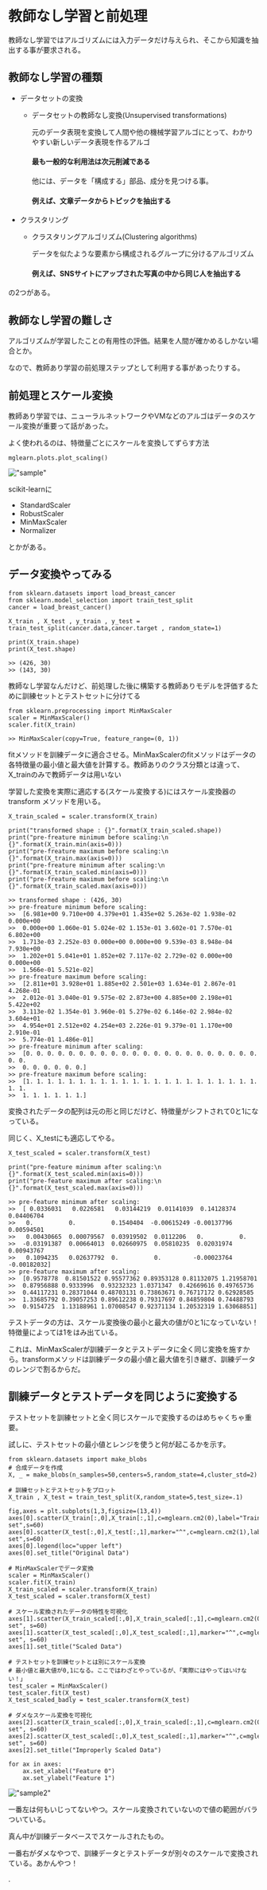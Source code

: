 # 教師なし学習と前処理

教師なし学習ではアルゴリズムには入力データだけ与えられ、そこから知識を抽出する事が要求される。


## 教師なし学習の種類

* データセットの変換

    * データセットの教師なし変換(Unsupervised transformations)

        元のデータ表現を変換して人間や他の機械学習アルゴにとって、わかりやすい新しいデータ表現を作るアルゴ

        #### 最も一般的な利用法は次元削減である

        他には、データを「構成する」部品、成分を見つける事。

        #### 例えば、文章データからトピックを抽出する

* クラスタリング

    * クラスタリングアルゴリズム(Clustering algorithms)

        データを似たような要素から構成されるグループに分けるアルゴリズム

        #### 例えば、SNSサイトにアップされた写真の中から同じ人を抽出する

の2つがある。

## 教師なし学習の難しさ

アルゴリズムが学習したことの有用性の評価。結果を人間が確かめるしかない場合とか。

なので、教師あり学習の前処理ステップとして利用する事があったりする。


## 前処理とスケール変換

教師あり学習では、ニューラルネットワークやVMなどのアルゴはデータのスケール変換が重要って話があった。

よく使われるのは、特徴量ごとにスケールを変換してずらす方法


```
mglearn.plots.plot_scaling()
```

!["sample"](img/sample.png)


scikit-learnに

* StandardScaler
* RobustScaler
* MinMaxScaler
* Normalizer

とかがある。


## データ変換やってみる


```
from sklearn.datasets import load_breast_cancer
from sklearn.model_selection import train_test_split
cancer = load_breast_cancer()

X_train , X_test , y_train , y_test = train_test_split(cancer.data,cancer.target , random_state=1)

print(X_train.shape)
print(X_test.shape)

>> (426, 30)
>> (143, 30)
``` 

教師なし学習なんだけど、前処理した後に構築する教師ありモデルを評価するために訓練セットとテストセットに分けてる

```
from sklearn.preprocessing import MinMaxScaler
scaler = MinMaxScaler()
scaler.fit(X_train)

>> MinMaxScaler(copy=True, feature_range=(0, 1))
```

fitメソッドを訓練データに適合させる。MinMaxScalerのfitメソッドはデータの各特徴量の最小値と最大値を計算する。教師ありのクラス分類とは違って、X_trainのみで教師データは用いない

学習した変換を実際に適応する(スケール変換する)にはスケール変換器の transform メソッドを用いる。


```
X_train_scaled = scaler.transform(X_train)

print("transformed shape : {}".format(X_train_scaled.shape))
print("pre-freature minimum before scaling:\n {}".format(X_train.min(axis=0)))
print("pre-freature maximum before scaling:\n {}".format(X_train.max(axis=0)))
print("pre-freature minimum after scaling:\n {}".format(X_train_scaled.min(axis=0)))
print("pre-freature maximum before scaling:\n {}".format(X_train_scaled.max(axis=0)))

>> transformed shape : (426, 30)
>> pre-freature minimum before scaling:
>>  [6.981e+00 9.710e+00 4.379e+01 1.435e+02 5.263e-02 1.938e-02 0.000e+00
>>  0.000e+00 1.060e-01 5.024e-02 1.153e-01 3.602e-01 7.570e-01 6.802e+00
>>  1.713e-03 2.252e-03 0.000e+00 0.000e+00 9.539e-03 8.948e-04 7.930e+00
>>  1.202e+01 5.041e+01 1.852e+02 7.117e-02 2.729e-02 0.000e+00 0.000e+00
>>  1.566e-01 5.521e-02]
>> pre-freature maximum before scaling:
>>  [2.811e+01 3.928e+01 1.885e+02 2.501e+03 1.634e-01 2.867e-01 4.268e-01
>>  2.012e-01 3.040e-01 9.575e-02 2.873e+00 4.885e+00 2.198e+01 5.422e+02
>>  3.113e-02 1.354e-01 3.960e-01 5.279e-02 6.146e-02 2.984e-02 3.604e+01
>>  4.954e+01 2.512e+02 4.254e+03 2.226e-01 9.379e-01 1.170e+00 2.910e-01
>>  5.774e-01 1.486e-01]
>> pre-freature minimum after scaling:
>>  [0. 0. 0. 0. 0. 0. 0. 0. 0. 0. 0. 0. 0. 0. 0. 0. 0. 0. 0. 0. 0. 0. 0. 0.
>>  0. 0. 0. 0. 0. 0.]
>> pre-freature maximum before scaling:
>>  [1. 1. 1. 1. 1. 1. 1. 1. 1. 1. 1. 1. 1. 1. 1. 1. 1. 1. 1. 1. 1. 1. 1. 1.
>>  1. 1. 1. 1. 1. 1.]

```

変換されたデータの配列は元の形と同じだけど、特徴量がシフトされて0と1になっている。

同じく、X_testにも適応してやる。

```
X_test_scaled = scaler.transform(X_test)

print("pre-feature minimum after scaling:\n {}".format(X_test_scaled.min(axis=0)))
print("pre-feature maximum after scaling:\n {}".format(X_test_scaled.max(axis=0)))

>> pre-feature minimum after scaling:
>>  [ 0.0336031   0.0226581   0.03144219  0.01141039  0.14128374  0.04406704
>>   0.          0.          0.1540404  -0.00615249 -0.00137796  0.00594501
>>   0.00430665  0.00079567  0.03919502  0.0112206   0.          0.
>>  -0.03191387  0.00664013  0.02660975  0.05810235  0.02031974  0.00943767
>>   0.1094235   0.02637792  0.          0.         -0.00023764 -0.00182032]
>> pre-feature maximum after scaling:
>>  [0.9578778  0.81501522 0.95577362 0.89353128 0.81132075 1.21958701
>>  0.87956888 0.9333996  0.93232323 1.0371347  0.42669616 0.49765736
>>  0.44117231 0.28371044 0.48703131 0.73863671 0.76717172 0.62928585
>>  1.33685792 0.39057253 0.89612238 0.79317697 0.84859804 0.74488793
>>  0.9154725  1.13188961 1.07008547 0.92371134 1.20532319 1.63068851]

```

テストデータの方は、スケール変換後の最小と最大の値が0と1になっていない！特徴量によっては1をはみ出ている。

これは、MinMaxScalerが訓練データとテストデータに全く同じ変換を施すから。transformメソッドは訓練データの最小値と最大値を引き継ぎ、訓練データのレンジで割るからだ。


## 訓練データとテストデータを同じように変換する

テストセットを訓練セットと全く同じスケールで変換するのはめちゃくちゃ重要。

試しに、テストセットの最小値とレンジを使うと何が起こるかを示す。

```
from sklearn.datasets import make_blobs
# 合成データを作成
X, _ = make_blobs(n_samples=50,centers=5,random_state=4,cluster_std=2)

# 訓練セットとテストセットをプロット
X_train , X_test = train_test_split(X,random_state=5,test_size=.1)

fig,axes = plt.subplots(1,3,figsize=(13,4))
axes[0].scatter(X_train[:,0],X_train[:,1],c=mglearn.cm2(0),label="Training set",s=60)
axes[0].scatter(X_test[:,0],X_test[:,1],marker="^",c=mglearn.cm2(1),label="Test set",s=60)
axes[0].legend(loc="upper left")
axes[0].set_title("Original Data")

# MinMaxScalerでデータ変換
scaler = MinMaxScaler()
scaler.fit(X_train)
X_train_scaled = scaler.transform(X_train)
X_test_scaled = scaler.transform(X_test)

# スケール変換されたデータの特性を可視化
axes[1].scatter(X_train_scaled[:,0],X_train_scaled[:,1],c=mglearn.cm2(0),label="Training set", s=60)
axes[1].scatter(X_test_scaled[:,0],X_test_scaled[:,1],marker="^",c=mglearn.cm2(1),label="Test set", s=60)
axes[1].set_title("Scaled Data")

# テストセットを訓練セットとは別にスケール変換
# 最小値と最大値が0,1になる。ここではわざとやっているが、「実際にはやってはいけない！」
test_scaler = MinMaxScaler()
test_scaler.fit(X_test)
X_test_scaled_badly = test_scaler.transform(X_test)

# ダメなスケール変換を可視化
axes[2].scatter(X_train_scaled[:,0],X_train_scaled[:,1],c=mglearn.cm2(0),label="Training set", s=60)
axes[2].scatter(X_test_scaled[:,0],X_test_scaled[:,1],marker="^",c=mglearn.cm2(1),label="Test set", s=60)
axes[2].set_title("Improperly Scaled Data")

for ax in axes:
    ax.set_xlabel("Feature 0")
    ax.set_ylabel("Feature 1")

```


!["sample2"](img/sample2.png)

一番左は何もいじってないやつ。スケール変換されていないので値の範囲がバラついている。

真ん中が訓練データベースでスケールされたもの。

一番右がダメなやつで、訓練データとテストデータが別々のスケールで変換されている。あかんやつ！

.